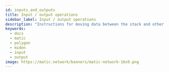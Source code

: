 ```yaml
---
id: inputs_and_outputs
title: Input / output operations
sidebar_label: Input / output operations
description: "Instructions for moving data between the stack and other sources."
keywords:
  - docs
  - matic
  - polygon
  - miden
  - input
  - output
image: https://matic.network/banners/matic-network-16x9.png 
---
```


